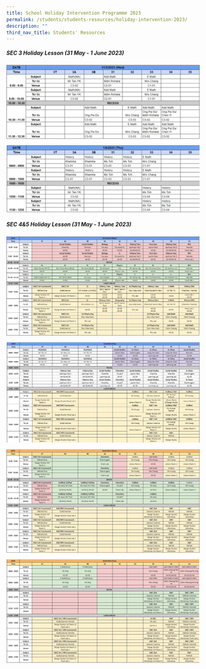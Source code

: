 ```yaml
---
title: School Holiday Intervention Programme 2023
permalink: /students/students-resources/holiday-intervention-2023/
description: ""
third_nav_title: Students' Resources
---
```

##### SEC 3 Holiday Lesson (31 May - 1 June 2023)

![](/images/2023_june_hol_lesson_sec3_wed.jpg)

![](/images/2023_june_hol_lesson_sec3_thu.jpg)

##### SEC 4&5 Holiday Lesson (31 May - 1 June 2023)

![](/images/2023_june_hol_lesson_sec4_wed.jpg)

![](/images/2023_june_hol_lesson_sec4_thu.jpg)

![](/images/2023_june_hol_lesson_sec4_mon.jpg)

![](/images/2023_june_hol_lesson_sec4_tue.jpg)